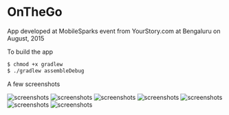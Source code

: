 # OnTheGo
App developed at MobileSparks event from YourStory.com at Bengaluru on August, 2015


To build the app

```sh
$ chmod +x gradlew
$ ./gradlew assembleDebug
```

A few screenshots

![screenshots](https://raw.githubusercontent.com/intrepidkarthi/OnTheGo/master/screenshots/Screenshot_2015-08-09-10-51-44.png)
![screenshots](https://raw.githubusercontent.com/intrepidkarthi/OnTheGo/master/screenshots/Screenshot_2015-08-09-10-51-44.png)
![screenshots](https://raw.githubusercontent.com/intrepidkarthi/OnTheGo/master/screenshots/Screenshot_2015-08-09-10-51-44.png)
![screenshots](https://raw.githubusercontent.com/intrepidkarthi/OnTheGo/master/screenshots/Screenshot_2015-08-09-10-51-44.png)
![screenshots](https://raw.githubusercontent.com/intrepidkarthi/OnTheGo/master/screenshots/Screenshot_2015-08-09-10-51-44.png)
![screenshots](https://raw.githubusercontent.com/intrepidkarthi/OnTheGo/master/screenshots/Screenshot_2015-08-09-10-51-44.png)
![screenshots](https://raw.githubusercontent.com/intrepidkarthi/OnTheGo/master/screenshots/Screenshot_2015-08-09-10-51-44.png)
